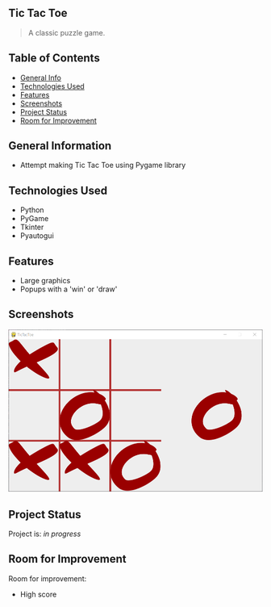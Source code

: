 ## Tic Tac Toe
> A classic puzzle game.

## Table of Contents
* [General Info](#general-information)
* [Technologies Used](#technologies-used)
* [Features](#features)
* [Screenshots](#screenshots)
* [Project Status](#project-status)
* [Room for Improvement](#room-for-improvement)


## General Information
- Attempt making Tic Tac Toe using Pygame library


## Technologies Used
- Python
- PyGame
- Tkinter
- Pyautogui


## Features
- Large graphics
- Popups with a 'win' or 'draw'


## Screenshots
<img src="resources/screenshot.png" width=600>


## Project Status
Project is: _in progress_


## Room for Improvement

Room for improvement:
- High score


